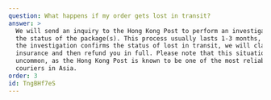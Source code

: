 ```yaml
---
question: What happens if my order gets lost in transit?
answer: >
  We will send an inquiry to the Hong Kong Post to perform an investigation on
  the status of the package(s). This process usually lasts 1-3 months, and if
  the investigation confirms the status of lost in transit, we will claim
  insurance and then refund you in full. Please note that this situation is very
  uncommon, as the Hong Kong Post is known to be one of the most reliable
  couriers in Asia. 
order: 3
id: TngBHf7eS
---
```

